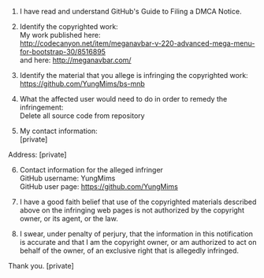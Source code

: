 1. I have read and understand GitHub's Guide to Filing a DMCA Notice.

2. Identify the copyrighted work:  
My work published here:  
http://codecanyon.net/item/meganavbar-v-220-advanced-mega-menu-for-bootstrap-30/8516895  
and here: http://meganavbar.com/

3. Identify the material that you allege is infringing the copyrighted
work:  
https://github.com/YungMims/bs-mnb

4. What the affected user would need to do in order to remedy the
infringement:  
Delete all source code from repository

5. My contact information:  
  [private]
  
  Address:
  [private]
  
6. Contact information for the alleged infringer  
GitHub username: YungMims  
GitHub user page: https://github.com/YungMims  

7. I have a good faith belief that use of the copyrighted materials
described above on the infringing web pages is not authorized by the
copyright owner, or its agent, or the law.

8. I swear, under penalty of perjury, that the information in this
notification is accurate and that I am the copyright owner, or am
authorized to act on behalf of the owner, of an exclusive right that is
allegedly infringed.

Thank you.
[private]

